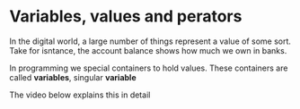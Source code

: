 # Variables, values and perators

In the digital world, a large number of things represent a value of some sort.
Take for isntance, the account balance shows how much we own in banks.

In programming we special containers to hold values. These containers are called
**variables**, singular **variable**

The video below explains this in detail
